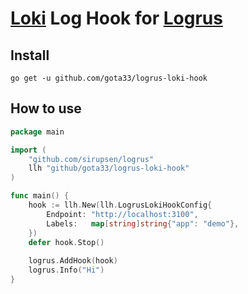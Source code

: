 # [Loki](https://grafana.com/oss/loki/) Log Hook for [Logrus](https://github.com/sirupsen/logrus)

## Install

`go get -u github.com/gota33/logrus-loki-hook`

## How to use

```go
package main

import (
	"github.com/sirupsen/logrus"
	llh "github/gota33/logrus-loki-hook"
)

func main() {
	hook := llh.New(llh.LogrusLokiHookConfig{
		Endpoint: "http://localhost:3100",
		Labels:   map[string]string{"app": "demo"},
	})
	defer hook.Stop()
	
	logrus.AddHook(hook)
	logrus.Info("Hi")
}
```